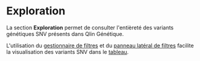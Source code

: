 # Exploration

La section **Exploration** permet de consulter l'entièreté des variants génétiques SNV présents dans Qlin Génétique.

L'utilisation du [gestionnaire de filtres](/fr/qlin_genetic/_filter_manager/filter_manager.md) et du [panneau latéral de filtres](/fr/qlin_genetic/filter_panel/filter_panel.md) facilite la visualisation des variants SNV dans le [tableau](/fr/qlin_genetic/tables/tables.md).
